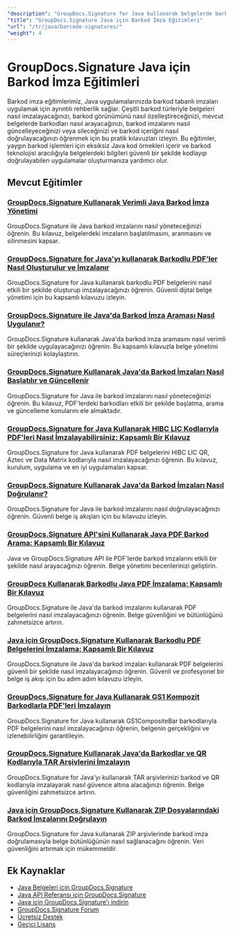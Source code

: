 ```yaml
---
"description": "GroupDocs.Signature for Java kullanarak belgelerde barkod imzalarını ekleme, arama, doğrulama ve yönetmeye yönelik adım adım eğitimler."
"title": "GroupDocs.Signature Java için Barkod İmza Eğitimleri"
"url": "/tr/java/barcode-signatures/"
"weight": 4
---
```


# GroupDocs.Signature Java için Barkod İmza Eğitimleri

Barkod imza eğitimlerimiz, Java uygulamalarınızda barkod tabanlı imzaları uygulamak için ayrıntılı rehberlik sağlar. Çeşitli barkod türleriyle belgeleri nasıl imzalayacağınızı, barkod görünümünü nasıl özelleştireceğinizi, mevcut belgelerde barkodları nasıl arayacağınızı, barkod imzalarını nasıl güncelleyeceğinizi veya sileceğinizi ve barkod içeriğini nasıl doğrulayacağınızı öğrenmek için bu pratik kılavuzları izleyin. Bu eğitimler, yaygın barkod işlemleri için eksiksiz Java kod örnekleri içerir ve barkod teknolojisi aracılığıyla belgelerdeki bilgileri güvenli bir şekilde kodlayıp doğrulayabilen uygulamalar oluşturmanıza yardımcı olur.

## Mevcut Eğitimler

### [GroupDocs.Signature Kullanarak Verimli Java Barkod İmza Yönetimi](./java-barcode-signature-management-groupdocs-signature/)
GroupDocs.Signature ile Java barkod imzalarını nasıl yöneteceğinizi öğrenin. Bu kılavuz, belgelerdeki imzaların başlatılmasını, aranmasını ve silinmesini kapsar.

### [GroupDocs.Signature for Java'yı kullanarak Barkodlu PDF'ler Nasıl Oluşturulur ve İmzalanır](./create-sign-pdfs-groupdocs-barcode-java/)
GroupDocs.Signature for Java kullanarak barkodlu PDF belgelerini nasıl etkili bir şekilde oluşturup imzalayacağınızı öğrenin. Güvenli dijital belge yönetimi için bu kapsamlı kılavuzu izleyin.

### [GroupDocs.Signature ile Java'da Barkod İmza Araması Nasıl Uygulanır?](./implement-barcode-signature-search-groupdocs-signature-java/)
GroupDocs.Signature kullanarak Java'da barkod imza aramasını nasıl verimli bir şekilde uygulayacağınızı öğrenin. Bu kapsamlı kılavuzla belge yönetimi süreçlerinizi kolaylaştırın.

### [GroupDocs.Signature Kullanarak Java'da Barkod İmzaları Nasıl Başlatılır ve Güncellenir](./java-groupdocs-signature-barcode-initialize-update/)
GroupDocs.Signature for Java ile barkod imzalarını nasıl yöneteceğinizi öğrenin. Bu kılavuz, PDF'lerdeki barkodları etkili bir şekilde başlatma, arama ve güncelleme konularını ele almaktadır.

### [GroupDocs.Signature for Java Kullanarak HIBC LIC Kodlarıyla PDF'leri Nasıl İmzalayabilirsiniz: Kapsamlı Bir Kılavuz](./sign-pdfs-hibc-lic-codes-groupdocs-java/)
GroupDocs.Signature for Java kullanarak PDF belgelerini HIBC LIC QR, Aztec ve Data Matrix kodlarıyla nasıl imzalayacağınızı öğrenin. Bu kılavuz, kurulum, uygulama ve en iyi uygulamaları kapsar.

### [GroupDocs.Signature Kullanarak Java'da Barkod İmzaları Nasıl Doğrulanır?](./verify-barcode-signatures-groupdocs-signature-java/)
GroupDocs.Signature for Java ile barkod imzalarını nasıl doğrulayacağınızı öğrenin. Güvenli belge iş akışları için bu kılavuzu izleyin.

### [GroupDocs.Signature API'sini Kullanarak Java PDF Barkod Arama: Kapsamlı Bir Kılavuz](./java-pdf-barcode-search-groupdocs-signature-api/)
Java ve GroupDocs.Signature API ile PDF'lerde barkod imzalarını etkili bir şekilde nasıl arayacağınızı öğrenin. Belge yönetimi becerilerinizi geliştirin.

### [GroupDocs Kullanarak Barkodlu Java PDF İmzalama: Kapsamlı Bir Kılavuz](./java-pdf-signing-barcode-groupdocs/)
GroupDocs.Signature ile Java'da barkod imzalarını kullanarak PDF belgelerini nasıl imzalayacağınızı öğrenin. Belge güvenliğini ve bütünlüğünü zahmetsizce artırın.

### [Java için GroupDocs.Signature Kullanarak Barkodlu PDF Belgelerini İmzalama: Kapsamlı Bir Kılavuz](./sign-pdf-barcode-groupdocs-signature-java/)
GroupDocs.Signature ile Java'da barkod imzaları kullanarak PDF belgelerini güvenli bir şekilde nasıl imzalayacağınızı öğrenin. Güvenli ve profesyonel bir belge iş akışı için bu adım adım kılavuzu izleyin.

### [GroupDocs.Signature for Java Kullanarak GS1 Kompozit Barkodlarla PDF'leri İmzalayın](./sign-pdf-gs1compositebar-barcode-groupdocs-signature-java/)
GroupDocs.Signature for Java kullanarak GS1CompositeBar barkodlarıyla PDF belgelerini nasıl imzalayacağınızı öğrenin, belgenin gerçekliğini ve izlenebilirliğini garantileyin.

### [GroupDocs.Signature Kullanarak Java'da Barkodlar ve QR Kodlarıyla TAR Arşivlerini İmzalayın](./sign-tar-archives-barcode-qr-code-java/)
GroupDocs.Signature for Java'yı kullanarak TAR arşivlerinizi barkod ve QR kodlarıyla imzalayarak nasıl güvence altına alacağınızı öğrenin. Belge güvenliğini zahmetsizce artırın.

### [Java için GroupDocs.Signature Kullanarak ZIP Dosyalarındaki Barkod İmzalarını Doğrulayın](./verify-barcode-signatures-zip-groupdocs-signature-java/)
GroupDocs.Signature for Java kullanarak ZIP arşivlerinde barkod imza doğrulamasıyla belge bütünlüğünün nasıl sağlanacağını öğrenin. Veri güvenliğini artırmak için mükemmeldir.

## Ek Kaynaklar

- [Java Belgeleri için GroupDocs.Signature](https://docs.groupdocs.com/signature/java/)
- [Java API Referansı için GroupDocs.Signature](https://reference.groupdocs.com/signature/java/)
- [Java için GroupDocs.Signature'ı indirin](https://releases.groupdocs.com/signature/java/)
- [GroupDocs.Signature Forum](https://forum.groupdocs.com/c/signature)
- [Ücretsiz Destek](https://forum.groupdocs.com/)
- [Geçici Lisans](https://purchase.groupdocs.com/temporary-license/)
